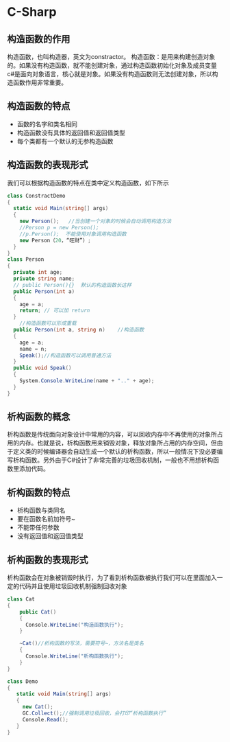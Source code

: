 # C-Sharp
## 构造函数的作用

构造函数，也叫构造器，英文为constractor。
构造函数：是用来构建创造对象的。如果没有构造函数，就不能创建对象，通过构造函数初始化对象及成员变量
c#是面向对象语言，核心就是对象。如果没有构造函数则无法创建对象，所以构造函数作用非常重要。

## 构造函数的特点

* 函数的名字和类名相同
* 构造函数没有具体的返回值和返回值类型
* 每个类都有一个默认的无参构造函数

## 构造函数的表现形式

我们可以根据构造函数的特点在类中定义构造函数，如下所示

```c#
class ConstractDemo
{
  static void Main(string[] args)
  {
    new Person();   //当创建一个对象的时候会自动调用构造方法
    //Person p = new Person();
    //p.Person();  不能使用对象调用构造函数
    new Person（20，“旺财”）;
  }
}
class Person
{
  private int age;
  private string name;
  // public Person(){}  默认的构造函数长这样
  public Person(int a)
  {
    age = a;
    return; // 可以加 return
  }
  	//构造函数可以形成重载
  public Person(int a, string n)	//构造函数
  {
    age = a;
    name = n;
    Speak();//构造函数可以调用普通方法
  }
  public void Speak()
  {
    System.Console.WriteLine(name + ".." + age);	
  }	
}
```

## 析构函数的概念
析构函数是传统面向对象设计中常用的内容，可以回收内存中不再使用的对象所占用的内存。也就是说，析构函数用来销毁对象，释放对象所占用的内存空间，但由于定义类的时候编译器会自动生成一个默认的析构函数，所以一般情况下没必要编写析构函数。另外由于C#设计了非常完善的垃圾回收机制，一般也不用想析构函数里添加代码。

## 析构函数的特点

* 析构函数与类同名
* 要在函数名前加符号~
* 不能带任何参数
* 没有返回值和返回值类型

## 析构函数的表现形式
析构函数会在对象被销毁时执行，为了看到析构函数被执行我们可以在里面加入一定的代码并且使用垃圾回收机制强制回收对象

```c#
class Cat
{
    public Cat()
    {
      Console.WriteLine("构造函数执行");
    }

    ~Cat()//析构函数的写法，需要符号~，方法名是类名
    {
      Console.WriteLine("析构函数执行");
    }
}

class Demo
{
   static void Main(string[] args)
   {
     new Cat();
     GC.Collect();//强制调用垃圾回收，会打印“析构函数执行”
     Console.Read();
   }
}
```


